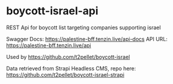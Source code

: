 # boycott-israel-api

REST Api for boycott list targeting companies supporting israel

Swagger Docs: https://palestine-bff.tenzin.live/api-docs
API URL: https://palestine-bff.tenzin.live/api

Used by https://github.com/t2pellet/boycott-israel

Data retrieved from Strapi Headless CMS, repo here: https://github.com/t2pellet/boycott-israel-strapi

